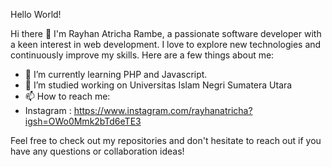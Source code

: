 Hello World!

Hi there 👋
I'm Rayhan Atricha Rambe, a passionate software developer with a keen interest in web development. I love to explore new technologies and continuously improve my skills. Here are a few things about me:

- 🌱 I’m currently learning PHP and Javascript.
- 🔭 I’m studied working on Universitas Islam Negri Sumatera Utara
- 📫 How to reach me: 
- Instagram : https://www.instagram.com/rayhanatricha?igsh=OWo0Mmk2bTd6eTE3

Feel free to check out my repositories and don't hesitate to reach out if you have any questions or collaboration ideas!
